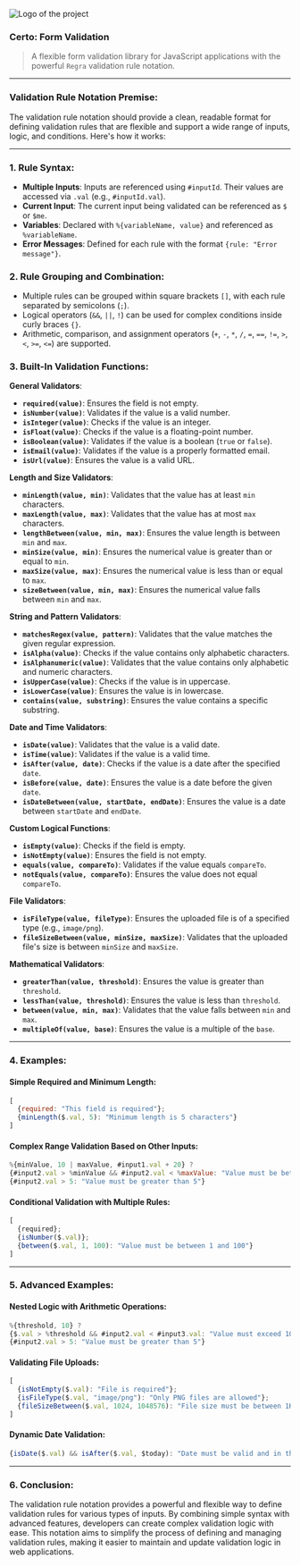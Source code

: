 ![Logo of the project](https://raw.githubusercontent.com/jehna/readme-best-practices/master/sample-logo.png)
### Certo: Form Validation
> A flexible form validation library for JavaScript applications with the powerful `Regra` validation rule notation.

---

### Validation Rule Notation Premise:

The validation rule notation should provide a clean, readable format for defining validation rules that are flexible and support a wide range of inputs, logic, and conditions. Here's how it works:

---

### 1. **Rule Syntax**:
- **Multiple Inputs**: Inputs are referenced using `#inputId`. Their values are accessed via `.val` (e.g., `#inputId.val`).
- **Current Input**: The current input being validated can be referenced as `$` or `$me`.
- **Variables**: Declared with `%{variableName, value}` and referenced as `%variableName`.
- **Error Messages**: Defined for each rule with the format `{rule: "Error message"}`.

### 2. **Rule Grouping and Combination**:
- Multiple rules can be grouped within square brackets `[]`, with each rule separated by semicolons (`;`).
- Logical operators (`&&`, `||`, `!`) can be used for complex conditions inside curly braces `{}`.
- Arithmetic, comparison, and assignment operators (`+`, `-`, `*`, `/`, `=`, `==`, `!=`, `>`, `<`, `>=`, `<=`) are supported.

### 3. **Built-In Validation Functions**:

**General Validators**:
- **`required(value)`**: Ensures the field is not empty.
- **`isNumber(value)`**: Validates if the value is a valid number.
- **`isInteger(value)`**: Checks if the value is an integer.
- **`isFloat(value)`**: Checks if the value is a floating-point number.
- **`isBoolean(value)`**: Validates if the value is a boolean (`true` or `false`).
- **`isEmail(value)`**: Validates if the value is a properly formatted email.
- **`isUrl(value)`**: Ensures the value is a valid URL.

**Length and Size Validators**:
- **`minLength(value, min)`**: Validates that the value has at least `min` characters.
- **`maxLength(value, max)`**: Validates that the value has at most `max` characters.
- **`lengthBetween(value, min, max)`**: Ensures the value length is between `min` and `max`.
- **`minSize(value, min)`**: Ensures the numerical value is greater than or equal to `min`.
- **`maxSize(value, max)`**: Ensures the numerical value is less than or equal to `max`.
- **`sizeBetween(value, min, max)`**: Ensures the numerical value falls between `min` and `max`.

**String and Pattern Validators**:
- **`matchesRegex(value, pattern)`**: Validates that the value matches the given regular expression.
- **`isAlpha(value)`**: Checks if the value contains only alphabetic characters.
- **`isAlphanumeric(value)`**: Validates that the value contains only alphabetic and numeric characters.
- **`isUpperCase(value)`**: Checks if the value is in uppercase.
- **`isLowerCase(value)`**: Ensures the value is in lowercase.
- **`contains(value, substring)`**: Ensures the value contains a specific substring.

**Date and Time Validators**:
- **`isDate(value)`**: Validates that the value is a valid date.
- **`isTime(value)`**: Validates if the value is a valid time.
- **`isAfter(value, date)`**: Checks if the value is a date after the specified `date`.
- **`isBefore(value, date)`**: Ensures the value is a date before the given `date`.
- **`isDateBetween(value, startDate, endDate)`**: Ensures the value is a date between `startDate` and `endDate`.

**Custom Logical Functions**:
- **`isEmpty(value)`**: Checks if the field is empty.
- **`isNotEmpty(value)`**: Ensures the field is not empty.
- **`equals(value, compareTo)`**: Validates if the value equals `compareTo`.
- **`notEquals(value, compareTo)`**: Ensures the value does not equal `compareTo`.

**File Validators**:
- **`isFileType(value, fileType)`**: Ensures the uploaded file is of a specified type (e.g., `image/png`).
- **`fileSizeBetween(value, minSize, maxSize)`**: Validates that the uploaded file's size is between `minSize` and `maxSize`.

**Mathematical Validators**:
- **`greaterThan(value, threshold)`**: Ensures the value is greater than `threshold`.
- **`lessThan(value, threshold)`**: Ensures the value is less than `threshold`.
- **`between(value, min, max)`**: Validates that the value falls between `min` and `max`.
- **`multipleOf(value, base)`**: Ensures the value is a multiple of the `base`.

---

### 4. **Examples**:

#### Simple Required and Minimum Length:
```js
[
  {required: "This field is required"};
  {minLength($.val, 5): "Minimum length is 5 characters"}
]
```

#### Complex Range Validation Based on Other Inputs:
```js
%{minValue, 10 | maxValue, #input1.val + 20} ?
{#input2.val > %minValue && #input2.val < %maxValue: "Value must be between 10 and #input1.val + 20"} :
{#input2.val > 5: "Value must be greater than 5"}
```

#### Conditional Validation with Multiple Rules:
```js
[
  {required};
  {isNumber($.val)};
  {between($.val, 1, 100): "Value must be between 1 and 100"}
]
```

---

### 5. **Advanced Examples**:

#### Nested Logic with Arithmetic Operations:
```js
%{threshold, 10} ?
{$.val > %threshold && #input2.val < #input3.val: "Value must exceed 10 and be less than #input3.val"} :
{#input2.val > 5: "Value must be greater than 5"}
```

#### Validating File Uploads:
```js
[
  {isNotEmpty($.val): "File is required"};
  {isFileType($.val, "image/png"): "Only PNG files are allowed"};
  {fileSizeBetween($.val, 1024, 1048576): "File size must be between 1KB and 1MB"}
]
```

#### Dynamic Date Validation:
```js
{isDate($.val) && isAfter($.val, $today): "Date must be valid and in the future"}
```

---

### 6. **Conclusion**:

The validation rule notation provides a powerful and flexible way to define validation rules for various types of inputs. By combining simple syntax with advanced features, developers can create complex validation logic with ease. This notation aims to simplify the process of defining and managing validation rules, making it easier to maintain and update validation logic in web applications.
